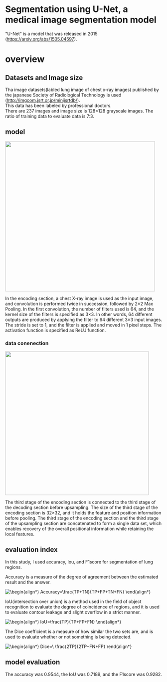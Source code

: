 # Segmentation using U-Net, a medical image segmentation model

"U-Net" is a model that was released in 2015 (https://arxiv.org/abs/1505.04597).

# overview

## Datasets and Image size
Tha image datasets(labled lung image of chest x-ray images) published by the japanese Society of Radiological Technology is used
(http://imgcom.jsrt.or.jp/minijsrtdb/). <br>
This data has been labeled by professional doctors. <br>
There are 237 images and image size is 128×128 grayscale images. The ratio of training data to evaluate data is  7:3.

## model
<img src="https://user-images.githubusercontent.com/77866776/115371705-2d17c200-a205-11eb-9af3-83445a64b4de.png" width="480px">

In the encoding section, a chest X-ray image is used as the input image, and convolution is performed twice in succession, followed by 2×2 Max Pooling. In the first convolution, the number of filters used is 64, and the kernel size of the filters is specified as 3×3. In other words, 64 different outputs are produced by applying the filter to 64 different 3×3 input images. The stride is set to 1, and the filter is applied and moved in 1 pixel steps. The activation function is specified as ReLU function.

### data conenection
<img src ="https://user-images.githubusercontent.com/77866776/115377476-9d751200-a20a-11eb-888c-89110219aaee.png" width="460px">

The third stage of the encoding section is connected to the third stage of the decoding section before upsampling. The size of the third stage of the encoding section is 32×32, and it holds the feature and position information before pooling. The third stage of the encoding section and the third stage of the upsampling section are concatenated to form a single data set, which enables recovery of the overall positional information while retaining the local features.

## evaluation index
In this study, I used accuracy, Iou, and F1score for segmentation of lung regions. <br>

Accuracy is a measure of the degree of agreement between the estimated result and the answer. <br>

![\begin{align*}
Accuracy=\frac{TP+TN}{TP+FP+TN+FN}
\end{align*}
](https://render.githubusercontent.com/render/math?math=%5Cdisplaystyle+%5Cbegin%7Balign%2A%7D%0AAccuracy%3D%5Cfrac%7BTP%2BTN%7D%7BTP%2BFP%2BTN%2BFN%7D%0A%5Cend%7Balign%2A%7D%0A) <br>

IoU(intersection over union) is a method used in the field of object recognition to evaluate the degree of coincidence of regions, and it is used to evaluate contour leakage and slight overflow in a strict manner. <br>

![\begin{align*}
IoU=\frac{TP}{TP+FP+FN}
\end{align*}
](https://render.githubusercontent.com/render/math?math=%5Cdisplaystyle+%5Cbegin%7Balign%2A%7D%0AIoU%3D%5Cfrac%7BTP%7D%7BTP%2BFP%2BFN%7D%0A%5Cend%7Balign%2A%7D%0A) <br>

The Dice coefficient is a measure of how similar the two sets are, and is used to evaluate whether or not something is being detected. <br>

![\begin{align*}
Dice=\ \frac{2TP}{2TP+FN+FP}
\end{align*}
](https://render.githubusercontent.com/render/math?math=%5Cdisplaystyle+%5Cbegin%7Balign%2A%7D%0ADice%3D%5C+%5Cfrac%7B2TP%7D%7B2TP%2BFN%2BFP%7D%0A%5Cend%7Balign%2A%7D%0A) <br>

## model evaluation
The accuracy was 0.9544, the IoU was 0.7189, and the F1score was 0.9282.








